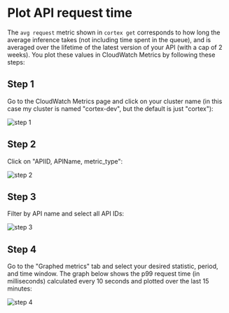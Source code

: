 # Plot API request time

The `avg request` metric shown in `cortex get` corresponds to how long the average inference takes (not including time spent in the queue), and is averaged over the lifetime of the latest version of your API (with a cap of 2 weeks). You plot these values in CloudWatch Metrics by following these steps:

## Step 1

Go to the CloudWatch Metrics page and click on your cluster name (in this case my cluster is named "cortex-dev", but the default is just "cortex"):

![step 1](https://user-images.githubusercontent.com/808475/79396974-e0cedd80-7f31-11ea-85ca-f92bd6c0a175.png)

## Step 2

Click on "APIID, APIName, metric_type":

![step 2](https://user-images.githubusercontent.com/808475/79397109-2b505a00-7f32-11ea-8b78-225b13476002.png)

## Step 3

Filter by API name and select all API IDs:

![step 3](https://user-images.githubusercontent.com/808475/79397298-a154c100-7f32-11ea-88d1-98c7b492d92a.png)

## Step 4

Go to the "Graphed metrics" tab and select your desired statistic, period, and time window. The graph below shows the p99 request time (in milliseconds) calculated every 10 seconds and plotted over the last 15 minutes:

![step 4](https://user-images.githubusercontent.com/808475/79397376-cf3a0580-7f32-11ea-843a-963a489c1d5e.png)
